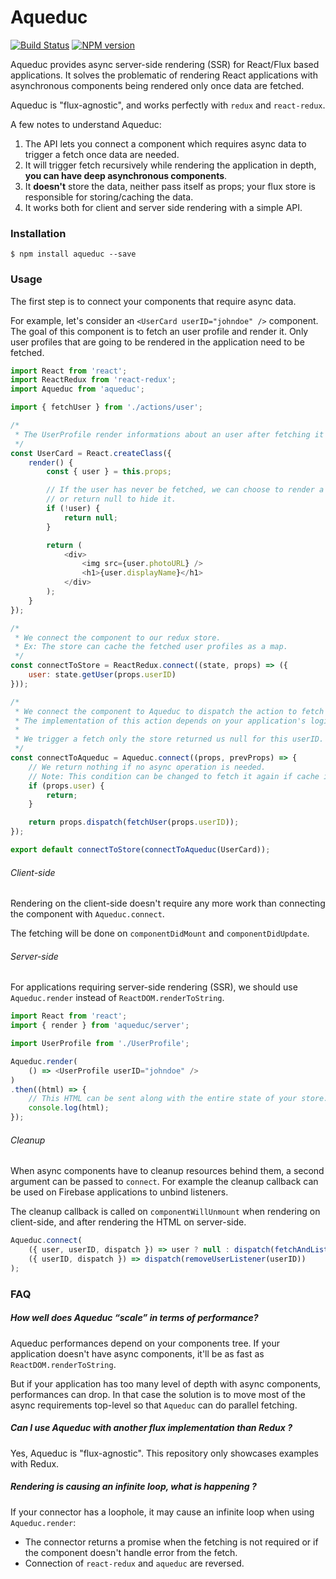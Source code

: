 # Aqueduc

[![Build Status](https://travis-ci.org/SamyPesse/aqueduc.svg?branch=master)](https://travis-ci.org/SamyPesse/aqueduc)
[![NPM version](https://badge.fury.io/js/aqueduc.svg)](http://badge.fury.io/js/aqueduc)

Aqueduc provides async server-side rendering (SSR) for React/Flux based applications. It solves the problematic of rendering React applications with asynchronous components being rendered only once data are fetched.

Aqueduc is "flux-agnostic", and works perfectly with `redux` and `react-redux`.

A few notes to understand Aqueduc:

1. The API lets you connect a component which requires async data to trigger a fetch once data are needed.
2. It will trigger fetch recursively while rendering the application in depth, **you can have deep asynchronous components**.
3. It **doesn't** store the data, neither pass itself as props; your flux store is responsible for storing/caching the data.
4. It works both for client and server side rendering with a simple API.

### Installation

```
$ npm install aqueduc --save
```

### Usage

The first step is to connect your components that require async data.

For example, let's consider an `<UserCard userID="johndoe" />` component. The goal of this component is to fetch an user profile and render it. Only user profiles that are going to be rendered in the application need to be fetched.

```js
import React from 'react';
import ReactRedux from 'react-redux';
import Aqueduc from 'aqueduc';

import { fetchUser } from './actions/user';

/*
 * The UserProfile render informations about an user after fetching it from an API.
 */
const UserCard = React.createClass({
    render() {
        const { user } = this.props;

        // If the user has never be fetched, we can choose to render a placeholder
        // or return null to hide it.
        if (!user) {
            return null;
        }

        return (
            <div>
                <img src={user.photoURL} />
                <h1>{user.displayName}</h1>
            </div>
        );
    }
});

/*
 * We connect the component to our redux store.
 * Ex: The store can cache the fetched user profiles as a map.
 */
const connectToStore = ReactRedux.connect((state, props) => ({
    user: state.getUser(props.userID)
}));

/*
 * We connect the component to Aqueduc to dispatch the action to fetch the user from the API.
 * The implementation of this action depends on your application's logic.
 *
 * We trigger a fetch only the store returned us null for this userID.
 */
const connectToAqueduc = Aqueduc.connect((props, prevProps) => {
    // We return nothing if no async operation is needed.
    // Note: This condition can be changed to fetch it again if cache is obsolete.
    if (props.user) {
        return;
    }

    return props.dispatch(fetchUser(props.userID));
});

export default connectToStore(connectToAqueduc(UserCard));
```

###### Client-side

Rendering on the client-side doesn't require any more work than connecting the component with `Aqueduc.connect`.

The fetching will be done on `componentDidMount` and `componentDidUpdate`.

###### Server-side

For applications requiring server-side rendering (SSR), we should use `Aqueduc.render` instead of `ReactDOM.renderToString`.

```js
import React from 'react';
import { render } from 'aqueduc/server';

import UserProfile from './UserProfile';

Aqueduc.render(
    () => <UserProfile userID="johndoe" />
)
.then((html) => {
    // This HTML can be sent along with the entire state of your store.
    console.log(html);
});
```

###### Cleanup

When async components have to cleanup resources behind them, a second argument can be passed to `connect`. For example the cleanup callback can be used on Firebase applications to unbind listeners.

The cleanup callback is called on `componentWillUnmount` when rendering on client-side, and after rendering the HTML on server-side.

```js
Aqueduc.connect(
    ({ user, userID, dispatch }) => user ? null : dispatch(fetchAndListenUser(userID)),
    ({ userID, dispatch }) => dispatch(removeUserListener(userID))
);
```

### FAQ

##### How well does Aqueduc “scale” in terms of performance?

Aqueduc performances depend on your components tree. If your application doesn't have async components, it'll be as fast as `ReactDOM.renderToString`.

But if your application has too many level of depth with async components, performances can drop. In that case the solution is to move most of the async requirements top-level so that `Aqueduc` can do parallel fetching.

##### Can I use Aqueduc with another flux implementation than Redux ?

Yes, Aqueduc is "flux-agnostic". This repository only showcases examples with Redux.

##### Rendering is causing an infinite loop, what is happening ?

If your connector has a loophole, it may cause an infinite loop when using `Aqueduc.render`:

- The connector returns a promise when the fetching is not required or if the component doesn't handle error from the fetch.
- Connection of `react-redux` and `aqueduc` are reversed.
